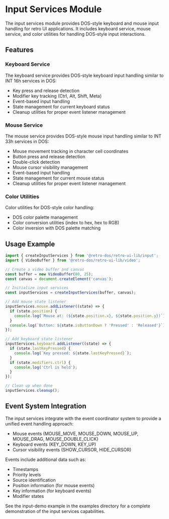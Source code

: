 # Input Services Module

The input services module provides DOS-style keyboard and mouse input handling for retro UI applications. It includes keyboard service, mouse service, and color utilities for handling DOS-style input interactions.

## Features

### Keyboard Service

The keyboard service provides DOS-style keyboard input handling similar to INT 16h services in DOS:

- Key press and release detection
- Modifier key tracking (Ctrl, Alt, Shift, Meta)
- Event-based input handling
- State management for current keyboard status
- Cleanup utilities for proper event listener management

### Mouse Service

The mouse service provides DOS-style mouse input handling similar to INT 33h services in DOS:

- Mouse movement tracking in character cell coordinates
- Button press and release detection
- Double-click detection
- Mouse cursor visibility management
- Event-based input handling
- State management for current mouse status
- Cleanup utilities for proper event listener management

### Color Utilities

Color utilities for DOS-style color handling:

- DOS color palette management
- Color conversion utilities (index to hex, hex to RGB)
- Color inversion with DOS palette matching

## Usage Example

```typescript
import { createInputServices } from '@retro-dos/retro-ui-lib/input';
import { VideoBuffer } from '@retro-dos/retro-ui-lib/video';

// Create a video buffer and canvas
const buffer = new VideoBuffer(80, 25);
const canvas = document.createElement('canvas');

// Initialize input services
const inputServices = createInputServices(buffer, canvas);

// Add mouse state listener
inputServices.mouse.addListener((state) => {
  if (state.position) {
    console.log(`Mouse at: (${state.position.x}, ${state.position.y})`);
  }
  console.log(`Button: ${state.isButtonDown ? 'Pressed' : 'Released'}`);
});

// Add keyboard state listener
inputServices.keyboard.addListener((state) => {
  if (state.lastKeyPressed) {
    console.log(`Key pressed: ${state.lastKeyPressed}`);
  }
  if (state.modifiers.ctrl) {
    console.log('Ctrl is held');
  }
});

// Clean up when done
inputServices.cleanup();
```

## Event System Integration

The input services integrate with the event coordinator system to provide a unified event handling approach:

- Mouse events (MOUSE_MOVE, MOUSE_DOWN, MOUSE_UP, MOUSE_DRAG, MOUSE_DOUBLE_CLICK)
- Keyboard events (KEY_DOWN, KEY_UP)
- Cursor visibility events (SHOW_CURSOR, HIDE_CURSOR)

Events include additional data such as:
- Timestamps
- Priority levels
- Source identification
- Position information (for mouse events)
- Key information (for keyboard events)
- Modifier states

See the input-demo example in the examples directory for a complete demonstration of the input services capabilities.
